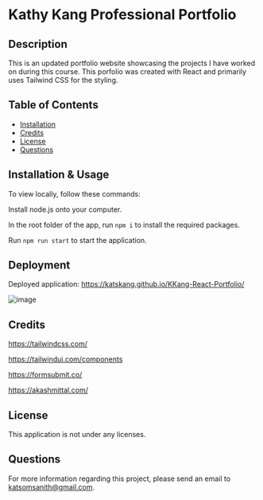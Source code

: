 # Kathy Kang Professional Portfolio

  ## Description

  This is an updated portfolio website showcasing the projects I have worked on during this course. This porfolio was created with React and primarily uses Tailwind CSS for the styling.

  ## Table of Contents
  
  - [Installation](#installation)
  - [Credits](#credits)
  - [License](#license)
  - [Questions](#questions)

  ## Installation & Usage

  To view locally, follow these commands:
   
  Install node.js onto your computer.
  
  In the root folder of the app, run `npm i` to install the required packages.
  
  Run `npm run start` to start the application.
  
  ## Deployment
  
  Deployed application: https://katskang.github.io/KKang-React-Portfolio/
  
  ![image](https://user-images.githubusercontent.com/105574653/205471412-66e05d58-579d-4b3b-8760-d896ab60b378.png)

  ## Credits

  https://tailwindcss.com/
  
  https://tailwindui.com/components
  
  https://formsubmit.co/
  
  https://akashmittal.com/

  ## License

  This application is not under any licenses.

  ## Questions

  For more information regarding this project, please send an email to katsomsanith@gmail.com.
